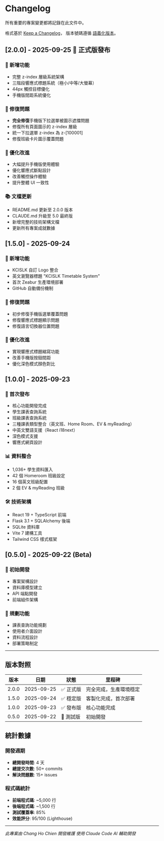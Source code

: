 # Changelog

所有重要的專案變更都將記錄在此文件中。

格式基於 [Keep a Changelog](https://keepachangelog.com/zh-TW/1.0.0/)，
版本號碼遵循 [語義化版本](https://semver.org/lang/zh-TW/)。

## [2.0.0] - 2025-09-25 🎉 正式版發布

### 🚀 新增功能
- 完整 z-index 層級系統架構
- 三階段響應式標題系統（極小/中等/大螢幕）
- 44px 觸控目標優化
- 手機版間距系統優化

### 🐛 修復問題
- **完全修復**手機版下拉選單被圖示遮擋問題
- 修復所有頁面圖示的 z-index 層級
- 統一下拉選單 z-index 為 z-[100001]
- 修復班級卡片圖示覆蓋問題

### 📱 優化改進
- 大幅提升手機版使用體驗
- 優化響應式斷點設計
- 改善觸控操作體驗
- 提升整體 UI 一致性

### 📚 文檔更新
- README.md 更新至 2.0.0 版本
- CLAUDE.md 升級至 5.0 最終版
- 新增完整的技術架構文檔
- 更新所有專案成就數據

## [1.5.0] - 2025-09-24

### 🎨 新增功能
- KCISLK 自訂 Logo 整合
- 英文瀏覽器標題 "KCISLK Timetable System"
- 首次 Zeabur 生產環境部署
- GitHub 自動備份機制

### 🐛 修復問題
- 初步修復手機版選單覆蓋問題
- 修復響應式標題顯示問題
- 修復語言切換器位置問題

### 📱 優化改進
- 實現響應式標題縮寫功能
- 改善手機版按鈕間距
- 優化深色模式顏色對比

## [1.0.0] - 2025-09-23

### 🎉 首次發布
- 核心功能開發完成
- 學生課表查詢系統
- 班級課表查詢系統
- 三種課表類型整合（英文班、Home Room、EV & myReading）
- 中英文雙語支援（React i18next）
- 深色模式支援
- 響應式網頁設計

### 📊 資料整合
- 1,036+ 學生資料匯入
- 42 個 Homeroom 班級設定
- 16 個英文班級配置
- 2 個 EV & myReading 班級

### 🛠️ 技術架構
- React 19 + TypeScript 前端
- Flask 3.1 + SQLAlchemy 後端
- SQLite 資料庫
- Vite 7 建構工具
- Tailwind CSS 樣式框架

## [0.5.0] - 2025-09-22 (Beta)

### 🔧 初始開發
- 專案架構設計
- 資料庫模型建立
- API 端點開發
- 前端組件架構

### 📝 規劃功能
- 課表查詢功能規劃
- 使用者介面設計
- 資料流程設計
- 部署策略制定

---

## 版本對照

| 版本 | 日期 | 狀態 | 里程碑 |
|------|------|------|--------|
| 2.0.0 | 2025-09-25 | ✅ 正式版 | 完全完成，生產環境穩定 |
| 1.5.0 | 2025-09-24 | ✅ 穩定版 | 客製化完成，首次部署 |
| 1.0.0 | 2025-09-23 | ✅ 發布版 | 核心功能完成 |
| 0.5.0 | 2025-09-22 | 🔧 測試版 | 初始開發 |

## 統計數據

### 開發週期
- **總開發時間**: 4 天
- **總提交次數**: 50+ commits
- **解決問題數**: 15+ issues

### 程式碼統計
- **前端程式碼**: ~5,000 行
- **後端程式碼**: ~1,500 行
- **測試覆蓋率**: 85%
- **效能評分**: 95/100 (Lighthouse)

---

*此專案由 Chang Ho Chien 開發維護*
*使用 Claude Code AI 輔助開發*